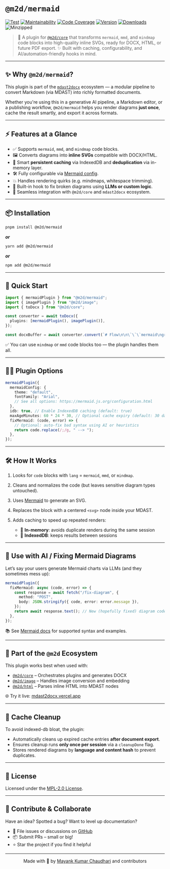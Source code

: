# `@m2d/mermaid`

[![Test](https://github.com/md2docx/mermaid/actions/workflows/test.yml/badge.svg)](https://github.com/md2docx/mermaid/actions/workflows/test.yml)
[![Maintainability](https://api.codeclimate.com/v1/badges/aa896ec14c570f3bb274/maintainability)](https://codeclimate.com/github/md2docx/mermaid/maintainability)
[![Code Coverage](https://codecov.io/gh/md2docx/mermaid/graph/badge.svg)](https://codecov.io/gh/md2docx/mermaid)
[![Version](https://img.shields.io/npm/v/@m2d/mermaid.svg?colorB=green)](https://www.npmjs.com/package/@m2d/mermaid)
[![Downloads](https://img.shields.io/npm/dm/@m2d/mermaid.svg)](https://www.npmjs.com/package/@m2d/mermaid)
![Minzipped](https://img.shields.io/bundlephobia/minzip/@m2d/mermaid)

> 🧠 A plugin for [`@m2d/core`](https://www.npmjs.com/package/@m2d/core) that transforms `mermaid`, `mmd`, and `mindmap` code blocks into high-quality inline SVGs, ready for DOCX, HTML, or future PDF export.
> ✨ Built with caching, configurability, and AI/automation-friendly hooks in mind.

---

## ✨ Why `@m2d/mermaid`?

This plugin is part of the [`mdast2docx`](https://mdast2docx.vercel.app/) ecosystem — a modular pipeline to convert Markdown (via MDAST) into richly formatted documents.

Whether you're using this in a generative AI pipeline, a Markdown editor, or a publishing workflow, `@m2d/mermaid` helps you render diagrams **just once**, cache the result smartly, and export it across formats.

---

## ⚡ Features at a Glance

- ✅ Supports `mermaid`, `mmd`, and `mindmap` code blocks.
- 🖼️ Converts diagrams into **inline SVGs** compatible with DOCX/HTML.
- 🧠 Smart **persistent caching** via IndexedDB and **deduplication** via in-memory layer.
- 🛠️ Fully configurable via [Mermaid config](https://mermaid.js.org/configuration.html).
- 💥 Handles rendering quirks (e.g. mindmaps, whitespace trimming).
- 🤖 Built-in hook to fix broken diagrams using **LLMs or custom logic**.
- 🧩 Seamless integration with `@m2d/core` and `mdast2docx` ecosystem.

---

## 📦 Installation

```bash
pnpm install @m2d/mermaid
```

**_or_**

```bash
yarn add @m2d/mermaid
```

**_or_**

```bash
npm add @m2d/mermaid
```

---

## 🚀 Quick Start

```ts
import { mermaidPlugin } from "@m2d/mermaid";
import { imagePlugin } from "@m2d/image";
import { toDocx } from "@m2d/core";

const converter = await toDocx({
  plugins: [mermaidPlugin(), imagePlugin()],
});

const docxBuffer = await converter.convert(`# Flow\n\n\`\`\`mermaid\ngraph TD; A-->B;\`\`\``);
```

✅ You can use `mindmap` or `mmd` code blocks too — the plugin handles them all.

---

## 🧙‍♀️ Plugin Options

```ts
mermaidPlugin({
  mermaidConfig: {
    theme: "default",
    fontFamily: "Arial",
    // See all options: https://mermaid.js.org/configuration.html
  },
  idb: true, // Enable IndexedDB caching (default: true)
  maxAgeMinutes: 60 * 24 * 30, // Optional cache expiry (default: 30 days)
  fixMermaid: (code, error) => {
    // Optional: auto-fix bad syntax using AI or heuristics
    return code.replace(/;/g, " --> ");
  },
});
```

---

## 🛠 How It Works

1. Looks for `code` blocks with `lang` = `mermaid`, `mmd`, or `mindmap`.
2. Cleans and normalizes the code (but leaves sensitive diagram types untouched).
3. Uses [Mermaid](https://mermaid.js.org) to generate an SVG.
4. Replaces the block with a centered `<svg>` node inside your MDAST.
5. Adds caching to speed up repeated renders:

   - 🧠 **In-memory**: avoids duplicate renders during the same session
   - 💾 **IndexedDB**: keeps results between sessions

---

## 🤖 Use with AI / Fixing Mermaid Diagrams

Let’s say your users generate Mermaid charts via LLMs (and they sometimes mess up):

```ts
mermaidPlugin({
  fixMermaid: async (code, error) => {
    const response = await fetch("/fix-diagram", {
      method: "POST",
      body: JSON.stringify({ code, error: error.message }),
    });
    return await response.text(); // New (hopefully fixed) diagram code
  },
});
```

📚 See [Mermaid docs](https://mermaid.js.org) for supported syntax and examples.

---

## 🧩 Part of the `@m2d` Ecosystem

This plugin works best when used with:

- [`@m2d/core`](https://www.npmjs.com/package/@m2d/core) – Orchestrates plugins and generates DOCX
- [`@m2d/image`](https://www.npmjs.com/package/@m2d/image) – Handles image conversion and embedding
- [`@m2d/html`](https://www.npmjs.com/package/@m2d/html) – Parses inline HTML into MDAST nodes

🌐 Try it live: [mdast2docx.vercel.app](https://mdast2docx.vercel.app)

---

## 🧼 Cache Cleanup

To avoid indexed-db bloat, the plugin:

- Automatically cleans up expired cache entries **after document export**.
- Ensures cleanup runs **only once per session** via a `cleanupDone` flag.
- Stores rendered diagrams by **language and content hash** to prevent duplicates.

---

## 📄 License

Licensed under the [MPL-2.0 License](https://www.mozilla.org/en-US/MPL/2.0/).

---

## 🤝 Contribute & Collaborate

Have an idea? Spotted a bug? Want to level up documentation?

- 💬 File issues or discussions on [GitHub](https://github.com/md2docx/mermaid)
- 📦 Submit PRs – small or big!
- ⭐ Star the project if you find it helpful

---

<p align="center">
  Made with 💖 by <a href="https://mayank-chaudhari.vercel.app" target="_blank">Mayank Kumar Chaudhari</a> and contributors
</p>
